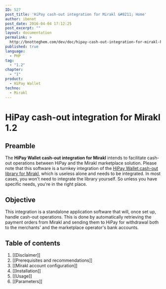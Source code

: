 ```yaml
---
ID: 527
post_title: 'HiPay cash-out integration for Mirakl &#8211; Home'
author: ibenot
post_date: 2016-04-04 17:12:25
post_excerpt: ""
layout: documentation
permalink: >
  http://bnotteghem.com/dev/doc/hipay-cash-out-integration-for-mirakl-home-2/1/1-2/
published: true
language:
  - PHP
tag:
  - "1.2"
chapter:
  - "1"
product:
  - HiPay Wallet
techno:
  - Mirakl
---
```

# HiPay cash-out integration for Mirakl 1.2

## Preamble
The **HiPay Wallet cash-out integration for Mirakl** intends to facilitate cash-out operations between HiPay and the Mirakl marketplace solution. Please note that this software is a turnkey integration of the [HiPay Wallet cash-out library for Mirakl][repo-lib], which is useless alone and needs to be integrated. In most cases, you won't need to integrate the library yourself. So unless you have specific needs, you're in the right place.

## Objective
This integration is a standalone application software that will, once set up, handle cash-out operations. This is done by automatically retrieving the payment orders from Mirakl and sending them to HiPay for withdrawal both to the merchants' and the marketplace operator's bank accounts. 

## Table of contents
1. [[Disclaimer]]
2. [[Prerequisites and recommendations]]
3. [[Mirakl account configuration]]
4. [[Installation]]
5. [[Usage]]
6. [[Parameters]]

[repo-lib]: https://github.com/hipay/hipay-wallet-cashout-mirakl-library